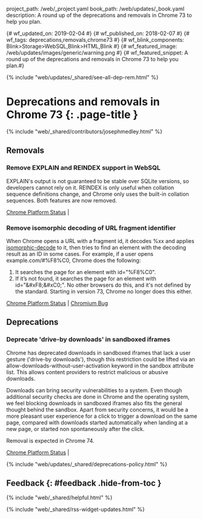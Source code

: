 project_path: /web/_project.yaml
book_path: /web/updates/_book.yaml
description: A round up of the deprecations and removals in Chrome 73 to help you plan.

{# wf_updated_on: 2019-02-04 #}
{# wf_published_on: 2018-02-07 #}
{# wf_tags: deprecations,removals,chrome73 #}
{# wf_blink_components: Blink>Storage>WebSQL,Blink>HTML,Blink #}
{# wf_featured_image: /web/updates/images/generic/warning.png #}
{# wf_featured_snippet: A round up of the deprecations and removals in Chrome 73 to help you plan.#}

{% include "web/updates/_shared/see-all-dep-rem.html" %}

# Deprecations and removals in Chrome 73 {: .page-title }

{% include "web/_shared/contributors/josephmedley.html" %}

## Removals

### Remove EXPLAIN and REINDEX support in WebSQL

EXPLAIN's output is not guaranteed to be stable over SQLite versions, so
developers cannot rely on it. REINDEX is only useful when collation sequence
definitions change, and Chrome only uses the built-in collation sequences. Both
features are now removed.

[Chrome Platform Status](https://www.chromestatus.com/feature/5874817249050624) &#124;

### Remove isomorphic decoding of URL fragment identifier

When Chrome opens a URL with a fragment id, it decodes %xx and applies
[isomorphic-decode](https://infra.spec.whatwg.org/#isomorphic-decode) to it,
then tries to find an element with the decoding result as an ID in some cases.
For example, if a user opens example.com/#%F8%C0, Chrome does the following:

1. It searches the page for an element with id="%F8%C0".
1. If it’s not found, it searches the page for an element with id="&amp;#xF8;&amp;#xC0;".
No other browsers do this, and it's not defined by the standard. Starting in
version 73, Chrome no longer does this either.

[Chrome Platform Status](https://www.chromestatus.com/feature/4885685374812160) &#124;
[Chromium Bug](http://crbug.com/845824)


## Deprecations

### Deprecate 'drive-by downloads' in sandboxed iframes

Chrome has deprecated downloads in sandboxed iframes that lack a user gesture
('drive-by downloads'), though this restriction could be lifted via an
allow-downloads-without-user-activation keyword in the sandbox attribute list.
This allows content providers to restrict malicious or abusive downloads.


Downloads can bring security vulnerabilities to a system. Even though
additional security checks are done in Chrome and the operating system, we feel
blocking downloads in sandboxed iframes also fits the general thought behind
the sandbox. Apart from security concerns, it would be a more pleasant user
experience for a click to trigger a download on the same page, compared with
downloads started automatically when landing at a new page, or started non
spontaneously after the click.

Removal is expected in Chrome 74.

[Chrome Platform Status](https://www.chromestatus.com/feature/5706745674465280) &#124;

{% include "web/updates/_shared/deprecations-policy.html" %}

## Feedback {: #feedback .hide-from-toc }

{% include "web/_shared/helpful.html" %}

{% include "web/_shared/rss-widget-updates.html" %}
